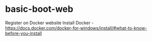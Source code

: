# basic-boot-web
Register on Docker website
Install Docker - https://docs.docker.com/docker-for-windows/install/#what-to-know-before-you-install
